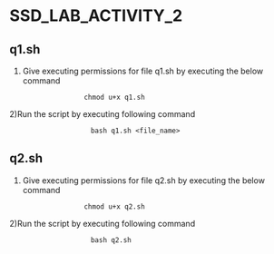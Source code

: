 # SSD_LAB_ACTIVITY_2

## q1.sh

1) Give executing permissions for file q1.sh by executing the below command
    
                      chmod u+x q1.sh

2)Run the script by executing following command

                        bash q1.sh <file_name>

## q2.sh

1) Give executing permissions for file q2.sh by executing the below command
    
                      chmod u+x q2.sh

2)Run the script by executing following command

                        bash q2.sh


